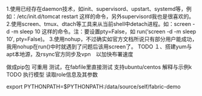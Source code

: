 1.使用已经存在daemon技术，如init、supervisord、upstart、systemd等，例如：/etc/init.d/tomcat restart 这样的命令，另外supervisord我也是很喜欢的。
2.使用screen、tmux、dtach等工具来从当前shell中detach进程。如：screen -d -m sleep 10 这样的命令。注：要设置pty=False，如 run(‘screen -d -m sleep 10′, pty=False)。
3.使用nohup，不过确实如官方文档所说只有部分用户能成功，我用nohup在run()中时就遇到了问题后该用screen了。
TODO
１、搭建yum与apt本地源，及rsync官方同步及vpn　以加快布署速度

做成pip包
可重用
测试，在fabfile里直接测试
支持ubuntu/centos
解释与示例k
TODO
执行模型
读取role信息及其参数


export PYTHONPATH=$PYTHONPATH:/data/source/self/fabric-demo